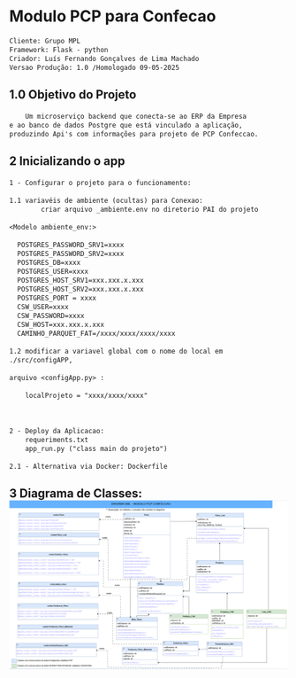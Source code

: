 # Modulo PCP para Confecao
    Cliente: Grupo MPL
    Framework: Flask - python
    Criador: Luís Fernando Gonçalves de Lima Machado
    Versao Produção: 1.0 /Homologado 09-05-2025

## 1.0 Objetivo do Projeto
    
        Um microserviço backend que conecta-se ao ERP da Empresa 
    e ao banco de dados Postgre que está vinculado a aplicação, 
    produzindo Api's com informações para projeto de PCP Confeccao. 
## 2 Inicializando o app
    
    1 - Configurar o projeto para o funcionamento: 
        
    1.1 variavéis de ambiente (ocultas) para Conexao: 
            criar arquivo _ambiente.env no diretorio PAI do projeto
    
    <Modelo ambiente_env:>

      POSTGRES_PASSWORD_SRV1=xxxx
      POSTGRES_PASSWORD_SRV2=xxxx
      POSTGRES_DB=xxxx
      POSTGRES_USER=xxxx
      POSTGRES_HOST_SRV1=xxx.xxx.x.xxx
      POSTGRES_HOST_SRV2=xxx.xxx.x.xxx
      POSTGRES_PORT = xxxx
      CSW_USER=xxxx
      CSW_PASSWORD=xxxx
      CSW_HOST=xxx.xxx.x.xxx
      CAMINHO_PARQUET_FAT=/xxxx/xxxx/xxxx/xxxx

    1.2 modificar a variavel global com o nome do local em ./src/configAPP,
    
    arquivo <configApp.py> :
        
        localProjeto = "xxxx/xxxx/xxxx"
    
    
        
    2 - Deploy da Aplicacao: 
        requeriments.txt
        app_run.py ("class main do projeto")
    
    2.1 - Alternativa via Docker: Dockerfile 

## 3 Diagrama de Classes:![Diagrama de Classes.png](docsProject%2FDiagrama%20de%20Classes.png)